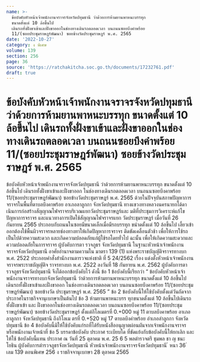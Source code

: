 ```yaml
---
name: >-
  ข้อบังคับหัวหน้าเจ้าพนักงานจราจรจังหวัดปทุมธานี ว่าด้วยการห้ามยานพาหนะบรรทุก
  ขนาดตั้งแต่ 10 ล้อขึ้นไป
  เดินรถทั้งฝั่งขาเข้าและฝั่งขาออกในช่องทางเดินรถตลอดเวลา บนถนนซอยบึงคำพร้อย
  11/(ซอยประชุมราษฎร์พัฒนา) ซอยข้างวัดประชุมราษฎร์ พ.ศ. 2565
date: '2022-10-27'
category: ง พิเศษ
volume: 139
section: 256
page: 36
source: 'https://ratchakitcha.soc.go.th/documents/17232761.pdf'
draft: true
---
```


# ข้อบังคับหัวหน้าเจ้าพนักงานจราจรจังหวัดปทุมธานี ว่าด้วยการห้ามยานพาหนะบรรทุก ขนาดตั้งแต่ 10 ล้อขึ้นไป เดินรถทั้งฝั่งขาเข้าและฝั่งขาออกในช่องทางเดินรถตลอดเวลา บนถนนซอยบึงคำพร้อย 11/(ซอยประชุมราษฎร์พัฒนา) ซอยข้างวัดประชุมราษฎร์ พ.ศ. 2565

ข้อบังคับหัวหน้าเจ้าพนักงานจราจรจังหวัดปทุมธานี ว่าด้วยการห้ามยานพาหนะบรรทุก ขนาดตั้งแต่ 10 ล้อขึ้นไป เดินรถทั้งฝั่งขาเข้าและฝั่งขาออก ในช่องทางเดินรถตลอดเวลา บนถนนซอยบึงคาพร้อย 11/(ซอยประชุมราษฎร์พัฒนา) ซอยข้างวัดประชุมราษฎร์ พ.ศ. 2565 ด้วยในปัจจุบันสภาพปัญหาการจราจรในพื้นที่ตาบลบึงคาพร้อย อาเภอลาลูกกา จังหวัดปทุมธานี ทางแขวงทางหลวงนครนายกได้ดาเนินการก่อสร้างสัญญาณไฟจราจรบริเวณแยกวัดประชุมราษฎร์และ มติที่ประชุมการวิเคราะห์แก้ไขปัญหาการจราจร และแนวทางการเปิดใช้สัญญาณไฟจราจรแยก วัดประชุมราษฎร์ เมื่อวันที่ 26 กันยายน 2565 ประกอบกับถนนในซอยมีขนาดเล็กเมื่อมีรถบรรทุก ขนำดตั้งแต่ 10 ล้อขึ้นไป เลี้ยวเข้าออกต้องใช้พื้นผิวจราจรหลายช่องทางทาให้เกิดปัญหาการจราจร ติดขัดเคลื่อนตัวช้า เพื่อให้การใช้รถเป็นไปด้วยความสะดวก และเกิดความปลอดภัยแก่ผู้ใช้รถโดยทั่วไป ฉะนั้น เพื่อให้เกิดความสะดวกและความปลอดภัยในการจราจร ผู้บังคับการตา รวจภูธร จังหวัดปทุมธานี ในฐานะหัวหน้าเจ้าพนักงานจราจรจังหวัดปทุมธานี อาศัยอำนาจตามความใน มาตรา 139 (1) แห่งพระราชบัญญัติจราจรทางบก พ.ศ. 2522 ประกอบคำสั่งสำนักงานตารวจแห่งชาติ ที่ 5 24/2562 เรื่อง แต่งตั้งหัวหน้าเจ้าพนักงานจราจรพระราชบัญญัติจ ราจรทางบก พ.ศ. 2522 ลงวันที่ 18 กันยายน พ.ศ. 2562 ผู้บังคับการตารวจภูธรจังหวัดปทุมธานี จึงได้ออกข้อบังคับไว้ ดังนี้ ข้อ 1 ข้อบังคับนี้เรียกว่า “ ข้อบังคับหัวหน้าเจ้าพนักงานจราจรทางบกจังหวัดปทุมธานี ว่าด้วยการห้ามยานพาหนะบรรทุก ขนาดตั้งแต่ 10 ล้อขึ้นไป เดินรถทั้งฝั่งขาเข้าและฝั่งขาออก ในช่องทางเดินรถตลอดเวลา บนถนนซอยบึงคาพร้อย 11/(ซอยประชุมราษฎร์พัฒนา) ซอยข้างวัด ประชุมราษฎร์ พ.ศ. 2565 ” ข้อ 2 ข้อบังคับนี้ให้ใช้บังคับตั้งแต่วันถัดจากประกาศในราชกิจจานุเบกษาเป็นต้นไป ข้อ 3 ห้ามยานพาหนะบรร ทุกขนาดตั้งแต่ 10 ล้อขึ้นไปเดินรถทั้งฝั่งขาเข้า และ ฝั่งขาออกในช่องทางเดินรถตลอดเวลา บนถนนซอยบึงคาพร้อย 11/(ซอยประชุมราษฎร์พัฒนา) ซอยข้างวัดประชุมราษฎร์ ตั้งแต่กิโลเมตรที่ 0.+000 หมู่ 11 ตาบลบึงคาพร้อย อาเภอลาลูกกา จังหวัดปทุมธานี ถึงกิโลเม ตรที่ 0.+520 หมู่ 17 ตาบลบึงคำพร้อย อำเภอลำลูกกา จังหวัดปทุมธานี ข้อ 4 ข้อบังคับนี้มิให้ใช้บังคับแก่รถที่ได้รับหนังสืออนุญาตผ่อนผันจากเจ้าพนักงานจราจร หรือพนักงานเจ้าหน้าที่ ข้อ 5 บรรดาข้อบังคับ ประกาศ ระเบียบใด ที่ขัดแย้งกับข้อบังคับนี้ให้ยกเลิก และให้ใช้ ข้อบังคับนี้แทน ประกาศ ณ วันที่ 25 ตุลาคม พ.ศ. 25 6 5 พลตำรวจตรี ชุมพล ชา ญ ชนะโยธิน ผู้บังคับการตำรวจภูธรจังหวัดปทุมธานี หัวหน้าเจ้าพนักงานจราจรจังหวัดปทุมธานี ้ หนา 36 ่ เลม 139 ตอนพิเศษ 256 ง ราชกิจจานุเบกษา 28 ตุลาคม 2565
